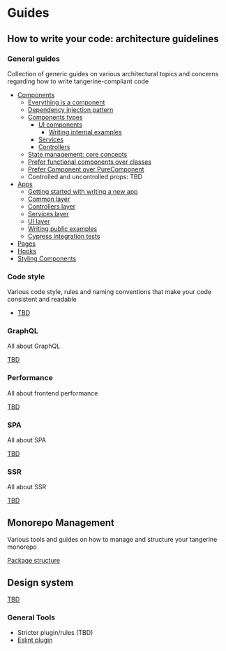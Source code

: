 # Guides

## How to write your code: architecture guidelines

### General guides

Collection of generic guides on various architectural topics and concerns regarding how to write
tangerine-compliant code

* [Components](architecture/general/components)
    * [Everything is a component](architecture/general/components/everything-is-a-component.md)
    * [Dependency injection pattern](architecture/general/components/dependency-injection.md)
    * [Components types](architecture/general/components/components-types)
        * [UI components](architecture/general/components/components-types/ui)
            * [Writing internal examples](architecture/general/components/components-types/ui/examples.md)
        * [Services](architecture/general/components/components-types/services)
        * [Controllers](architecture/general/components/components-types/controllers)
    * [State management: core concepts](architecture/general/components/state-management)
    * [Prefer functional components over classes](architecture/general/components/prefer-functional-components-over-classes.md)
    * [Prefer Component over PureComponent](architecture/general/components/prefer-component-over-pure-component.md)
    * Controlled and uncontrolled props: TBD
* [Apps](architecture/general/apps)
    * [Getting started with writing a new app](architecture/general/apps)
    * [Common layer](architecture/general/apps/common-layer)
    * [Controllers layer](architecture/general/apps/controllers-layer)
    * [Services layer](architecture/general/apps/services-layer)
    * [UI layer](architecture/general/apps/ui-layer)
    * [Writing public examples](architecture/general/apps/public-examples.md)
    * [Cypress integration tests](architecture/general/apps/cypress-integration-tests.md)
* [Pages](architecture/general/pages)
* [Hooks](architecture/general/hooks)
* [Styling Components](architecture/general/styling)

### Code style

Various code style, rules and naming conventions that make your code consistent and readable

* [TBD](architecture/code-style)


### GraphQL

All about GraphQL

[TBD](architecture/graphql)

### Performance

All about frontend performance

[TBD](architecture/performance)

### SPA

All about SPA

[TBD](architecture/spa)

### SSR

All about SSR

[TBD](architecture/ssr)


## Monorepo Management

Various tools and guides on how to manage and structure your tangerine monorepo

[Package structure](monorepo/packages-structure)

## Design system

[TBD](design-system)

### General Tools

* Stricter plugin/rules (TBD)
* [Eslint plugin](../packages/eslint-plugin-tangerine)

